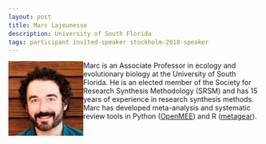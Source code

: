 ```yaml
---
layout: post
title: Marc Lajeunesse
description: University of South Florida
tags: participant invited-speaker stockholm-2018-speaker
---
```

<img align="left" width="150" height="150" src="/events/2018-04-stockholm/people/lajeunesse_marc.png" alt="Marc Lajeunesse"/>Marc is an Associate Professor in ecology and evolutionary biology at the University of South Florida. He is an elected member of the Society for Research Synthesis Methodology (SRSM) and has 15 years of experience in research synthesis methods. Marc has developed meta-analysis and systematic review tools in Python (<a href="http://www.cebm.brown.edu/openmee/" target="_blank" rel="noopener">OpenMEE</a>) and R (<a href="https://cran.r-project.org/package=metagear" target="_blank" rel="noopener">metagear</a>).<br><br>

<a href="http://lajeunesse.myweb.usf.edu" title="Homepage" target="_blank" rel="noopener">
  <i class="fa fa-home fa-2x" style="color:#4FB3A9"></i>
</a>&nbsp;
<a href="https://twitter.com/LajeunesseLab" title="Twitter" target="_blank"
rel="noopener">
  <i class="fa fa-twitter fa-2x" style="color:#4FB3A9"></i>
</a>